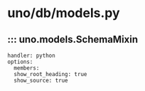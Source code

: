 # uno/db/models.py
  
## ::: uno.models.SchemaMixin

    handler: python
    options:
      members:
      show_root_heading: true
      show_source: true

